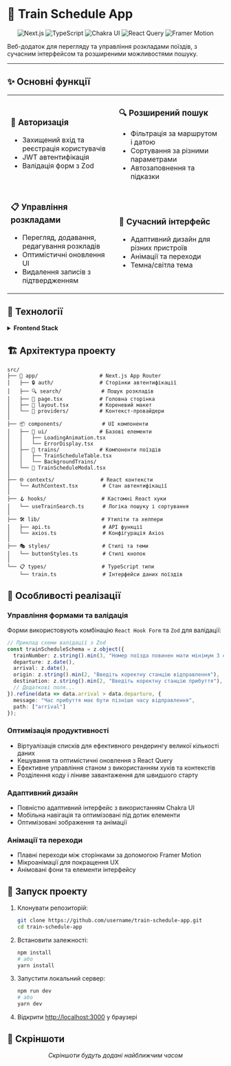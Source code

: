# 🚄 Train Schedule App

<div align="center">

![Next.js](https://img.shields.io/badge/Next.js-000000?style=for-the-badge&logo=next.js&logoColor=white)
![TypeScript](https://img.shields.io/badge/TypeScript-3178C6?style=for-the-badge&logo=typescript&logoColor=white)
![Chakra UI](https://img.shields.io/badge/Chakra_UI-319795?style=for-the-badge&logo=chakra-ui&logoColor=white)
![React Query](https://img.shields.io/badge/React_Query-FF4154?style=for-the-badge&logo=react-query&logoColor=white)
![Framer Motion](https://img.shields.io/badge/Framer_Motion-0055FF?style=for-the-badge&logo=framer&logoColor=white)

</div>

Веб-додаток для перегляду та управління розкладами поїздів, з сучасним інтерфейсом та розширеними можливостями пошуку.

---

## ✨ Основні функції

<table>
  <tr>
    <td width="50%">
      <h3>🔐 Авторизація</h3>
      <ul>
        <li>Захищений вхід та реєстрація користувачів</li>
        <li>JWT автентифікація</li>
        <li>Валідація форм з Zod</li>
      </ul>
    </td>
    <td width="50%">
      <h3>🔍 Розширений пошук</h3>
      <ul>
        <li>Фільтрація за маршрутом і датою</li>
        <li>Сортування за різними параметрами</li>
        <li>Автозаповнення та підказки</li>
      </ul>
    </td>
  </tr>
  <tr>
    <td width="50%">
      <h3>📋 Управління розкладами</h3>
      <ul>
        <li>Перегляд, додавання, редагування розкладів</li>
        <li>Оптимістичні оновлення UI</li>
        <li>Видалення записів з підтвердженням</li>
      </ul>
    </td>
    <td width="50%">
      <h3>🎨 Сучасний інтерфейс</h3>
      <ul>
        <li>Адаптивний дизайн для різних пристроїв</li>
        <li>Анімації та переходи</li>
        <li>Темна/світла тема</li>
      </ul>
    </td>
  </tr>
</table>

## 🧩 Технології

<details>
<summary><b>Frontend Stack</b></summary>

- **Next.js** - React фреймворк з App Router
- **TypeScript** - Типізована мова програмування
- **Chakra UI** - Компонентна бібліотека з підтримкою тем
- **React Query** - Управління серверним станом та кешування
- **Axios** - HTTP клієнт для API запитів
- **Framer Motion** - Бібліотека для плавних анімацій
- **React Hook Form** - Управління формами та валідація
- **Zod** - Типізована валідація схем даних
- **React Window** - Віртуалізація для ефективного рендерингу списків

</details>

## 🏗️ Архітектура проекту

```
src/
├── 📁 app/                    # Next.js App Router
│   ├── 🔒 auth/               # Сторінки автентифікації
│   ├── 🔍 search/             # Пошук розкладів
│   ├── 📄 page.tsx            # Головна сторінка
│   ├── 📐 layout.tsx          # Кореневий макет
│   └── 🔌 providers/          # Контекст-провайдери
│
├── 📦 components/             # UI компоненти
│   ├── 🧰 ui/                 # Базові елементи
│   │   ├── LoadingAnimation.tsx
│   │   └── ErrorDisplay.tsx
│   ├── 🚂 trains/             # Компоненти поїздів
│   │   ├── TrainScheduleTable.tsx
│   │   └── BackgroundTrains/
│   └── 📝 TrainScheduleModal.tsx
│
├── 🌐 contexts/               # React контексти
│   └── AuthContext.tsx        # Стан автентифікації
│
├── 🪝 hooks/                  # Кастомні React хуки
│   └── useTrainSearch.ts      # Логіка пошуку і сортування
│
├── 🛠️ lib/                    # Утиліти та хелпери
│   ├── api.ts                 # API функції
│   └── axios.ts               # Конфігурація Axios
│
├── 🎭 styles/                 # Стилі та теми
│   └── buttonStyles.ts        # Стилі кнопок
│
└── 📋 types/                  # TypeScript типи
    └── train.ts               # Інтерфейси даних поїздів
```

## 🚀 Особливості реалізації

### Управління формами та валідація

Форми використовують комбінацію `React Hook Form` та `Zod` для валідації:

```typescript
// Приклад схеми валідації з Zod
const trainScheduleSchema = z.object({
  trainNumber: z.string().min(3, "Номер поїзда повинен мати мінімум 3 символи"),
  departure: z.date(),
  arrival: z.date(),
  origin: z.string().min(2, "Введіть коректну станцію відправлення"),
  destination: z.string().min(2, "Введіть коректну станцію прибуття"),
  // Додаткові поля...
}).refine(data => data.arrival > data.departure, {
  message: "Час прибуття має бути пізніше часу відправлення",
  path: ["arrival"]
});
```

### Оптимізація продуктивності

- Віртуалізація списків для ефективного рендерингу великої кількості даних
- Кешування та оптимістичні оновлення з React Query
- Ефективне управління станом з використанням хуків та контекстів
- Розділення коду і ліниве завантаження для швидшого старту

### Адаптивний дизайн

- Повністю адаптивний інтерфейс з використанням Chakra UI
- Мобільна навігація та оптимізовані під дотик елементи
- Оптимізовані зображення та анімації

### Анімації та переходи

- Плавні переходи між сторінками за допомогою Framer Motion
- Мікроанімації для покращення UX
- Анімовані фони та елементи інтерфейсу

## 🔧 Запуск проекту

1. Клонувати репозиторій:
   ```bash
   git clone https://github.com/username/train-schedule-app.git
   cd train-schedule-app
   ```

2. Встановити залежності:
   ```bash
   npm install
   # або
   yarn install
   ```

3. Запустити локальний сервер:
   ```bash
   npm run dev
   # або
   yarn dev
   ```

4. Відкрити [http://localhost:3000](http://localhost:3000) у браузері

## 📱 Скріншоти

<div align="center">
<i>Скріншоти будуть додані найближчим часом</i>
</div>
